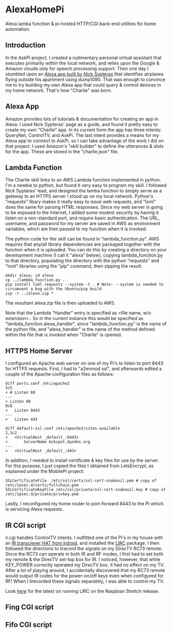 # AlexaHomePi
Alexa lamba function &amp; pi-hosted HTTP/CGI back-end utilities for home automation.
## Introduction
In the AskPi project, I created a rudimentary personal virtual assistant that executes primarily within the local network, and relies upon the Google & Amazon clouds only for speech processing support.  Then one day I stumbled upon an [Alexa app built by Nick Sypteras](https://www.nicksypteras.com/projects/teaching-alexa-to-spot-airplanes) that identifies airplanes flying outside his apartment using dump1090.  That was enough to convince me to try building my own Alexa app that could query & control devices in my home network.  That's how "Charlie" was born.  

## Alexa App
Amazon provides lots of tutorials & documentation for creating an app in Alexa.  I used Nick Sypteras' page as a guide, and found it pretty easy to create my own "Charlie" app.  In its current form the app has three intents: QueryNet, ControlTV, and AskPi.  The last intent provides a means for my Alexa app to connect to AskPi, so I can take advantage of the work I did on that project.  I used Amazon's "skill builder" to define the utterances & slots for the app.  These are stored in the "charlie.json" file.  

## Lambda Function
The Charlie skill links to an AWS Lambda function implemented in python.  I'm a newbie to python, but found it very easy to program my skill.  I followed Nick Sypteras' lead, and designed the lamba function to simply serve as a gateway to an HTTPS server I stood up on my local network.  Python's "requests" libary makes it really easy to issue web requests, and "lxml" does the same for parsing HTML responses.  Since my web server is going to be exposed to the Internet, I added some modest security by having it listen on a non-standard port, and require basic authentication.  The URL, username, and password for my server are saved in AWS as environment variables, which are then passed to my function when it is invoked.  

The python code for the skill can be found in "lambda\_function.py".  AWS requires that any/all library dependencies are packaged together with the function when it is uploaded.  You can do this by creating a directory on your development machine (I call it "alexa" below), copying lambda\_function.py to that directory, populating the directory with the python "requests" and "lxml" libraries using the "pip" command, then zipping the result:
```
mkdir alexa; cd alexa
cp ../lambda_function.py .
pip install lxml requests --system -t . # Note: --system is needed to circumvent a bug with the Ubuntu/pip build
zip -r ../alexa.zip *
```
The resultant alexa.zip file is then uploaded to AWS.  

Note that the Lambda "Handler" entry is specified as <file name, w/o extension>.<function name>.  So in the current instance this would be specified as "lambda_function.alexa_handler", since "lambda_function.py" is the name of the python file, and "alexa_handler" is the name of the method defined within the file that is invoked when "Charlie" is opened.  

## HTTPS Home Server
I configured an Apache web server on one of my Pi's to listen to port 8443 for HTTPS requests.  First, I had to "a2enmod ssl", and afterwards edited a couple of the Apache configuration files as follows:

```
diff ports.conf /etc/apache2 
5c5
< # Listen 80
---
> Listen 80
8c8
< 	Listen 8443
---
> 	Listen 443

diff default-ssl.conf /etc/apache2/sites-available
2,3c2
< 	<VirtualHost _default_:8443>
< 		ServerName mckspot.dyndns.org
---
> 	<VirtualHost _default_:443>
```
In addition, I needed to install certificate & key files for use by the server.  For this purpose, I just copied the files I obtained from LetsEncrypt, as explained under the MobilePi project:
```
SSLCertificateFile  /etc/ssl/certs/ssl-cert-snakeoil.pem # copy of /etc/ipsec.d/certs/fullchain.pem
SSLCertificateKeyFile /etc/ssl/private/ssl-cert-snakeoil.key # copy of /etc/ipsec.d/private/privkey.pem
```
Lastly, I reconfigured my home router to port-forward 8443 to the Pi which is servicing Alexa requests.  

## IR CGI script
ir.cgi handles ControlTV intents.  I outfitted one of the Pi's in my house with an [IR transciever HAT from Irdroid](http://www.irdroid.com/irdroid-rpi-infrared-transceiver/), and installed the [LIRC](http://www.lirc.org) package.  I then followed the directions to lirecord the signals on my DirecTV RC73 remote.  Since the RC73 can operate in both IR and RF modes, I first had to set both my remote & the DirecTV set-top box for IR.  I noticed, however, that while KEY\_POWER correctly operated my DirecTV box, it had no effect on my TV.  After a lot of playing around, I accidentally discovered that my RC73 remote would output IR codes for the power-on/off keys even when configured for RF!  When I lirecorded these signals separately, I was able to control my TV. 

Look [here](https://raspberrypi.stackexchange.com/questions/81876/raspberry-pi-3-not-lirc-not-running-working) for the latest on running LIRC on the Raspbian Stretch release.  

## Fing CGI script
## Fifo CGI script
